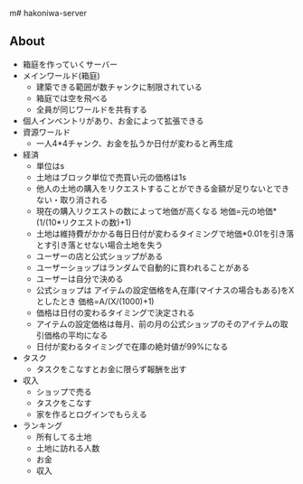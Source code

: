 m# hakoniwa-server

## About

* 箱庭を作っていくサーバー
* メインワールド(箱庭)
    * 建築できる範囲が数チャンクに制限されている
    * 箱庭では空を飛べる
    * 全員が同じワールドを共有する
* 個人インベントリがあり、お金によって拡張できる
* 資源ワールド
    * 一人4*4チャンク、お金を払うか日付が変わると再生成
* 経済
    * 単位はs
    * 土地はブロック単位で売買い元の価格は1s
    * 他人の土地の購入をリクエストすることができる金額が足りないとできない・取り消される
    * 現在の購入リクエストの数によって地価が高くなる 地価=元の地価*(1/(10*リクエストの数)+1)
    * 土地は維持費がかかる毎日日付が変わるタイミングで地価*0.01を引き落とす引き落とせない場合土地を失う
    * ユーザーの店と公式ショップがある
    * ユーザーショップはランダムで自動的に買われることがある
    * ユーザーは自分で決める
    * 公式ショップは アイテムの設定価格をA,在庫(マイナスの場合もある)をXとしたとき 価格=A/(X/(1000)+1)
    * 価格は日付の変わるタイミングで決定される
    * アイテムの設定価格は毎月、前の月の公式ショップのそのアイテムの取引価格の平均になる
    * 日付が変わるタイミングで在庫の絶対値が99%になる
* タスク
    * タスクをこなすとお金に限らず報酬を出す
* 収入
    * ショップで売る
    * タスクをこなす
    * 家を作るとログインでもらえる
* ランキング
    * 所有してる土地
    * 土地に訪れる人数
    * お金
    * 収入
